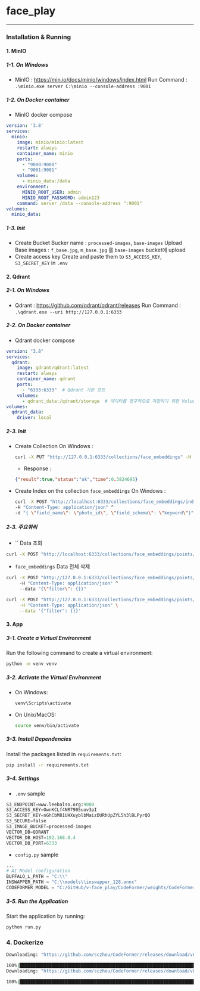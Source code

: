 # face_play
---
### Installation & Running
#### 1. MinIO
##### 1-1. On Windows
- MinIO : https://min.io/docs/minio/windows/index.html
  Run Command : `.\minio.exe server C:\minio --console-address :9001`
##### 1-2. On Docker container
- MinIO docker compose
```yaml
version: '3.8'
services:
  minio:
    image: minio/minio:latest
    restart: always
    container_name: minio
    ports:
      - "9000:9000"
      - "9001:9001"
    volumes:
      - minio_data:/data
    environment:
      MINIO_ROOT_USER: admin
      MINIO_ROOT_PASSWORD: admin123
    command: server /data --console-address ":9001"
volumes:
  minio_data:
```
##### 1-3. Init
- Create Bucket
  Bucker name : `processed-images`, `base-images`
  Upload Base images : `f_base.jpg`, `m_base.jpg` 를 `base-images` bucket에 upload
- Create access key
  Create and paste them to `S3_ACCESS_KEY`, `S3_SECRET_KEY` in `.env`
#### 2. Qdrant
##### 2-1. On Windows
- Qdrant : https://github.com/qdrant/qdrant/releases
  Run Command : `.\qdrant.exe --uri http://127.0.0.1:6333`
##### 2-2. On Docker container
- Qdrant docker compose
```yaml
version: "3.8"
services:
  qdrant:
    image: qdrant/qdrant:latest
    restart: always
    container_name: qdrant
    ports:
      - "6333:6333"  # Qdrant 기본 포트
    volumes:
      - qdrant_data:/qdrant/storage  # 데이터를 영구적으로 저장하기 위한 Volume 설정
volumes:
  qdrant_data:
    driver: local
```
##### 2-3. Init
- Create Collection
  On Windows :
  ```bash
  curl -X PUT "http://127.0.0.1:6333/collections/face_embeddings" -H "Content-Type: application/json" -d "{\"vectors\":{\"size\":512,\"distance\":\"Cosine\"}}"
  ```
  - Response : 
  ```json
  {"result":true,"status":"ok","time":0.3824695}
  ```
- Create Index on the collection `face_embeddings`
  On Windows :
  ```bash
  curl -X POST "http://localhost:6333/collections/face_embeddings/index" ^
  -H "Content-Type: application/json" ^
  -d "{ \"field_name\": \"photo_id\", \"field_schema\": \"keyword\"}"
  ```
##### 2-3. 주요쿼리
- `` Data 조회
```bash
curl -X POST "http://localhost:6333/collections/face_embeddings/points/scroll" -H "Content-Type: application/json" -d "{\"limit\": 100, \"with_payload\": true}"
```
- `face_embeddings` Data 전체 삭제
```bash
curl -X POST "http://127.0.0.1:6333/collections/face_embeddings/points/delete" ^
     -H "Content-Type: application/json" ^
     --data "{\"filter\": {}}"
```
```bash
curl -X POST "http://127.0.0.1:6333/collections/face_embeddings/points/delete" \
     -H "Content-Type: application/json" \
     --data '{"filter": {}}'
```
#### 3. App
##### 3-1. **Create a Virtual Environment**  
   Run the following command to create a virtual environment:
   ```bash
   python -m venv venv
   ```

##### 3-2. **Activate the Virtual Environment**  
   - On Windows:
     ```bash
     venv\Scripts\activate
     ```
   - On Unix/MacOS:
     ```bash
     source venv/bin/activate
     ```

##### 3-3. **Install Dependencies**  
   Install the packages listed in `requirements.txt`:
   ```bash
   pip install -r requirements.txt
   ```
##### 3-4. Settings
- `.env` sample
```python
S3_ENDPOINT=www.leebalso.org:9000
S3_ACCESS_KEY=OwnKCLf4NR7905uuv3pI
S3_SECRET_KEY=nGhCbM81UHXuyblbMaizDURhUpZYL5h3lBLPyrQO
S3_SECURE=false
S3_IMAGE_BUCKET=processed-images
VECTOR_DB=QDRANT
VECTOR_DB_HOST=192.168.0.4
VECTOR_DB_PORT=6333
```
- `config.py` sample
```python
...
# AI Model configuration
BUFFALO_L_PATH = "C:\\"
INSWAPPER_PATH = "C:\\models\\inswapper_128.onnx"
CODEFORMER_MODEL = "C:/GitHub/v-face_play/CodeFormer/weights/CodeFormer/codeformer.pth"
```

##### 3-5. **Run the Application**  
   Start the application by running:
   ```bash
   python run.py
   ```
### 4. Dockerize
```bash
Downloading: "https://github.com/sczhou/CodeFormer/releases/download/v0.1.0/detection_Resnet50_Final.pth" to /home/hennry/GitHub/v-face_play/lib/python3.10/site-packages/codeformer/weights/facelib/detection_Resnet50_Final.pth

100%|██████████████████████████████████████████████████████████████████████| 104M/104M [00:03<00:00, 30.8MB/s]
Downloading: "https://github.com/sczhou/CodeFormer/releases/download/v0.1.0/parsing_parsenet.pth" to /home/hennry/GitHub/v-face_play/lib/python3.10/site-packages/codeformer/weights/facelib/parsing_parsenet.pth

100%|████████████████████████████████████████████████████████████████████| 81.4M/81.4M [00:01<00:00, 60.3MB/s]
```